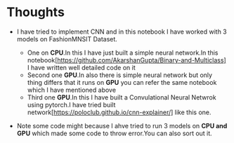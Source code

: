 # Thoughts 
* I have tried to implement CNN and in this notebook I have worked with 3 models on FashionMNSIT Dataset.
  * One on **CPU**.In this I have just built a simple neural network.In this notebook[https://github.com/AkarshanGupta/Binary-and-Multiclass] I have written well detailed code on it
  * Second one **GPU**.In also there is simple neural network but only thing differs that it runs on **GPU** you can refer the same notebook which I have mentioned above
  * Third one **GPU**.In this I have built a Convulational Neural Netwrok using pytorch.I have tried built network[https://poloclub.github.io/cnn-explainer/] like this one.

* Note some code might because I ahve tried to run 3 models on **CPU and GPU** which made some code to throw error.You can also sort out it.
